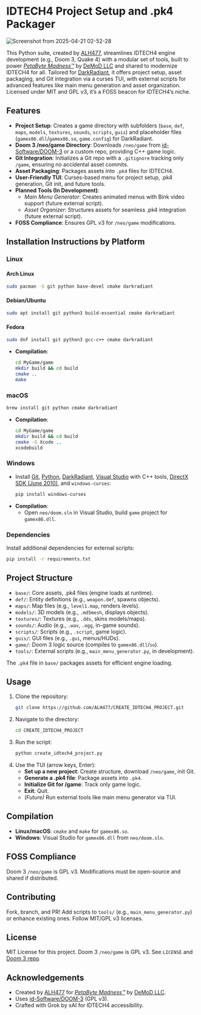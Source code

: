 # IDTECH4 Project Setup and .pk4 Packager
![Screenshot from 2025-04-21 02-52-28](https://github.com/user-attachments/assets/ba10b13a-86ba-4544-87be-f42365e3a7da)

This Python suite, created by [ALH477](https://x.com/demodllc), streamlines IDTECH4 engine development (e.g., Doom 3, Quake 4) with a modular set of tools, built to power [*PetaByte Madness™*](https://demod.ltd/petabytemadness.html) by [DeMoD LLC](https://demod.ltd) and shared to modernize IDTECH4 for all. Tailored for [DarkRadiant](https://www.darkradiant.net/), it offers project setup, asset packaging, and Git integration via a curses TUI, with external scripts for advanced features like main menu generation and asset organization. Licensed under MIT and GPL v3, it’s a FOSS beacon for IDTECH4’s niche.

## Features
- **Project Setup**: Creates a game directory with subfolders (`base`, `def`, `maps`, `models`, `textures`, `sounds`, `scripts`, `guis`) and placeholder files (`gamex86.dll`/`gamex86.so`, `game.config`) for DarkRadiant.
- **Doom 3 /neo/game Directory**: Downloads `/neo/game` from [id-Software/DOOM-3](https://github.com/id-Software/DOOM-3) or a custom repo, providing C++ game logic.
- **Git Integration**: Initializes a Git repo with a `.gitignore` tracking only `/game`, ensuring no accidental asset commits.
- **Asset Packaging**: Packages assets into `.pk4` files for IDTECH4.
- **User-Friendly TUI**: Curses-based menu for project setup, .pk4 generation, Git init, and future tools.
- **Planned Tools (In Development)**:
  - *Main Menu Generator*: Creates animated menus with Bink video support (future external script).
  - *Asset Organizer*: Structures assets for seamless .pk4 integration (future external script).
- **FOSS Compliance**: Ensures GPL v3 for `/neo/game` modifications.

## Installation Instructions by Platform

### Linux
#### Arch Linux
```bash
sudo pacman -S git python base-devel cmake darkradiant
```

#### Debian/Ubuntu
```bash
sudo apt install git python3 build-essential cmake darkradiant
```

#### Fedora
```bash
sudo dnf install git python3 gcc-c++ cmake darkradiant
```

- **Compilation**:
  ```bash
  cd MyGame/game
  mkdir build && cd build
  cmake ..
  make
  ```

### macOS
```bash
brew install git python cmake darkradiant
```
- **Compilation**:
  ```bash
  cd MyGame/game
  mkdir build && cd build
  cmake -G Xcode ..
  xcodebuild
  ```

### Windows
- Install [Git](https://git-scm.com/download/win), [Python](https://www.python.org/downloads/windows/), [DarkRadiant](https://www.darkradiant.net/), [Visual Studio](https://visualstudio.microsoft.com/) with C++ tools, [DirectX SDK (June 2010)](https://www.microsoft.com/en-us/download/details.aspx?id=6812), and `windows-curses`:
  ```bash
  pip install windows-curses
  ```
- **Compilation**:
  - Open `neo/doom.sln` in Visual Studio, build `game` project for `gamex86.dll`.

### Dependencies
Install additional dependencies for external scripts:
```bash
pip install -r requirements.txt
```

## Project Structure
- `base/`: Core assets, .pk4 files (engine loads at runtime).
- `def/`: Entity definitions (e.g., `weapon.def`, spawns objects).
- `maps/`: Map files (e.g., `level1.map`, renders levels).
- `models/`: 3D models (e.g., `.md5mesh`, displays objects).
- `textures/`: Textures (e.g., `.dds`, skins models/maps).
- `sounds/`: Audio (e.g., `.wav`, `.ogg`, in-game sounds).
- `scripts/`: Scripts (e.g., `.script`, game logic).
- `guis/`: GUI files (e.g., `.gui`, menus/HUDs).
- `game/`: Doom 3 logic source (compiles to `gamex86.dll`/`so`).
- `tools/`: External scripts (e.g., `main_menu_generator.py`, in development).

The `.pk4` file in `base/` packages assets for efficient engine loading.

## Usage
1. Clone the repository:
   ```bash
   git clone https://github.com/ALH477/CREATE_IDTECH4_PROJECT.git
   ```
2. Navigate to the directory:
   ```bash
   cd CREATE_IDTECH4_PROJECT

   ```
3. Run the script:
   ```bash
   python create_idtech4_project.py
   ```
4. Use the TUI (arrow keys, Enter):
   - **Set up a new project**: Create structure, download `/neo/game`, init Git.
   - **Generate a .pk4 file**: Package assets into `.pk4`.
   - **Initialize Git for /game**: Track only game logic.
   - **Exit**: Quit.
   - *(Future)* Run external tools like main menu generator via TUI.

## Compilation
- **Linux/macOS**: `cmake` and `make` for `gamex86.so`.
- **Windows**: Visual Studio for `gamex86.dll` from `neo/doom.sln`.

## FOSS Compliance
Doom 3 `/neo/game` is GPL v3. Modifications must be open-source and shared if distributed.

## Contributing
Fork, branch, and PR! Add scripts to `tools/` (e.g., `main_menu_generator.py`) or enhance existing ones. Follow MIT/GPL v3 licenses.

## License
MIT License for this project. Doom 3 `/neo/game` is GPL v3. See `LICENSE` and [Doom 3 repo](https://github.com/id-Software/DOOM-3).

## Acknowledgements
- Created by [ALH477](https://github.com/ALH477) for [*PetaByte Madness™*](https://demod.ltd/petabytemadness.html) by [DeMoD LLC](https://demod.ltd).
- Uses [id-Software/DOOM-3](https://github.com/id-Software/DOOM-3) (GPL v3).
- Crafted with Grok by xAI for IDTECH4 accessibility.
